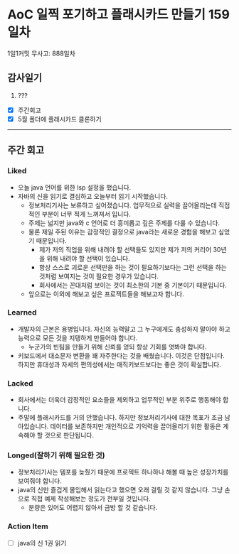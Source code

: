 # AoC 일찍 포기하고 플래시카드 만들기 159일차

1일1커밋 무사고: 888일차

## 감사일기

1. ???

- [x] 주간회고
- [x] 5월 폴더에 플래시카드 클론하기

---

## 주간 회고

### Liked

- 오늘 java 언어를 위한 lsp 설정을 했습니다.
- 자바의 신을 읽기로 결심하고 오늘부터 읽기 시작했습니다.
  - 정보처리기사는 보류하고 싶어졌습니다. 업무적으로 실력을 끌어올리는데 직접적인 부분이 너무 적게 느껴져서 입니다.
  - 주제는 넓지만 java와 c 언어로 더 흥미롭고 깊은 주제를 다룰 수 있습니다.
  - 물론 제일 주된 이유는 감정적인 결정으로 java라는 새로운 경험을 해보고 싶었기 때문입니다.
    - 제가 저의 직업을 위해 내려야 할 선택들도 있지만 제가 저의 커리어 30년을 위해 내려야 할 선택이 있습니다.
    - 항상 스스로 괴로운 선택만을 하는 것이 필요하기보다는 그런 선택을 하는 것처럼 보여지는 것이 필요한 경우가 있습니다.
    - 회사에서는 꼰대처럼 보이는 것이 최소한의 기본 중 기본이기 때문입니다.
  - 앞으로는 이외에 해보고 싶은 프로젝트들을 해보고자 합니다.

### Learned

- 개발자의 근본은 용병입니다. 자신의 능력말고 그 누구에게도 충성하지 말아야 하고 능력으로 모든 것을 지탱하게 만들어야 합니다.
  - 누군가의 빈팀을 만들기 위해 신뢰를 얻되 항상 기회를 엿봐야 합니다.
- 키보드에서 대소문자 변환을 꽤 자주한다는 것을 배웠습니다. 이것은 단점입니다. 하지만 휴대성과 자세의 편의성에서는 매직키보드보다는 좋은 것이 확실합니다.

### Lacked

- 회사에서는 더욱더 감정적인 요소들을 제외하고 업무적인 부분 위주로 행동해야 합니다.
- 주말에 플래시카드를 거의 안했습니다. 하지만 정보처리기사에 대한 목표가 조금 남아있습니다. 데이터를 보존하지만 개인적으로 기억력을 끌어올리기 위한 활동은 계속해야 할 것으로 판단됩니다.

### Longed(잘하기 위해 필요한 것)

- 정보처리기사는 템포를 늦췄기 때문에 프로젝트 하나하나 해볼 때 높은 성장가치를 보여줘야 합니다.
- java의 신만 즐겁게 몰입해서 읽는다고 했으면 오래 걸릴 것 같지 않습니다. 그냥 손으로 직접 예제 작성해보는 정도가 전부일 것입니다.
  - 분량은 있어도 어렵지 않아서 금방 할 것 같습니다.

### Action Item

- [ ] java의 신 1권 읽기
